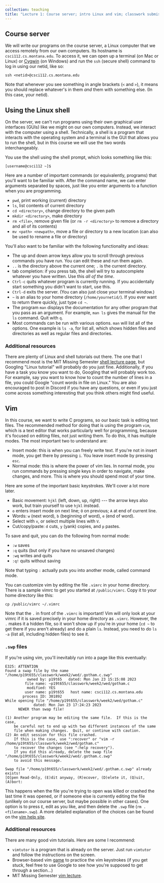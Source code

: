 ```yaml
---
collection: teaching
title: "Lecture 1: Course server; intro Linux and vim; classwork submission setup"
---
```


## Course server

We will write our programs on the course server, a Linux computer that we
access remotely from our own computers. Its hostname is `csci112.cs.montana.edu`. To access it, we can
open up a terminal (on Mac or Linux) or [Cygwin](https://www.cygwin.com/) (on Windows) and run the `ssh`
(secure shell) command to log in using our netid, like so:

```
ssh <netid>@csci112.cs.montana.edu
```

Note that whenever you see something in angle brackets (`<` and `>`), it means you should replace whatever's in them *and* them with something else. (In this case, your netid).



## Using the Linux shell

On the server, we can't run programs using their own graphical user interfaces
(GUIs)
like we might on our own computers. Instead, we interact with the computer
using a shell. Technically, a shell is a program that interacts with the
operating system and a terminal is the GUI that allows you
to run the shell, but in this course we will use the two words interchangeably.

You use the shell using the shell prompt, which looks something like this:

```
[username@csci112 ~]$
```

Here are a number of important commands (or equivalently, programs) that you'll
want to be familiar with. After the command name, we can enter arguments
separated by spaces, just like you enter arguments to a function when you are
programming.
* `pwd`, print working (current) directory
* `ls`, list contents of current directory
* `cd <directory>`, change directory to the given path
* `mkdir <directory>`, make directory
* `rm <file>`, remove given file (or `rm -r <directory>` to remove a directory
	and all of its contents)
* `mv <path> <newpath>`, move a file or directory to a new location (can also
	be used to rename a file or directory)

You'll also want to be familiar with the following functionality and ideas:
* The up and down arrow keys allow you to scroll through previous commands you
	have run. You can edit these and run them again.
* `..` is the directory above the current one; `.` is the current directory.
* tab completion: if you press tab, the shell will try to autocomplete whatever
	you have written. Use this *all of the time*.
* `Ctrl-c` quits whatever program is currently running. If you accidentally
	start something you didn't want to start, use this.
* `Ctrl-d` exits the server. (You can also just close your terminal window.)
* `~` is an alias to your home directory (`/home/yournetid/`). If you ever want
	to return there quickly, just type `cd ~`.
* The program `man` displays the documentation for any other program that you
	pass as an argument. For example, `man ls` gives the manual for the `ls`
	command. Quit with `q`.
* Most commands can be run with various options. `man` will list all of the
	options. One example is `ls -a`, for list all, which shows hidden files and
	directories as
	well as regular files and directories.

### Additional resources

There are plenty of Linux and shell tutorials out there. The one that I
recommend most is the MIT Missing Semester [shell lecture page](https://missing.csail.mit.edu/2020/course-shell/), but Googling "Linux
tutorial" will probably do you just fine. Additionally, if you have a task you
know you want to do, Googling that will probably work too. For example, say you
want to know how to count the number of lines in a file, you could Google
"count words in file on Linux." You are also encouraged to post in Discord if
you have any questions, or even if you just come across something interesting
that you think others might find useful.

## Vim

In this course, we want to write C programs, so our basic task is editing text
files. The recommended method for doing that is using the program `vim`, which
is a text editor that works particularly well for programming, because it's
focused on editing files, not just writing them. To do this, it has multiple
modes. The most important two to understand are:

* Insert mode: this is when you can freely write text. If you're not in insert
	mode, you get there by pressing `i`. You leave insert mode by pressing
	`esc`.
* Normal mode: this is where the power of vim lies. In normal mode, you run
	commands by pressing single keys in order to navigate, make changes, and
	more. This is where you should spend most of your time.

Here are some of the important basic keystrokes. We'll cover a lot more
later.
* Basic movement: `hjkl` (left, down, up, right) --- the arrow keys also work,
	but train yourself to use `hjkl` instead.
* `o` enters insert mode on next line; `O` on previous; `A` at end of current line.
* Words: `w` (next word), `b` (beginning of word), `e` (end of word).
* Select with `v`, or select multiple lines with `V`.
* Cut/copy/paste: `d` cuts, `y` (yank) copies, and `p` pastes.


To save and quit, you can do the following from normal mode:
* `:w` saves
* `:q` quits (but only if you have no unsaved changes)
* `:wq` writes and quits
* `:q!` quits without saving

Note that typing `:` actually puts you into another mode, called command mode.

You can customize vim by editing the file `.vimrc` in your home directory.
There is a sample vimrc to get you started at `/public/vimrc`. Copy it to your
home directory like this:

```
cp /public/vimrc ~/.vimrc
```

Note that the `.` in front of the `.vimrc` is important! Vim will only look at
your vimrc if it is saved precisely in your home directory as `.vimrc`.
However, the `.` makes it a hidden file, so it won't show up if you're in your
home (`cd ~` to get there if you aren't already) and do a plain `ls`. Instead,
you need to do `ls -a` (list all, including hidden files) to see it.

### `.swp` files

If you're using vim, you'll inevitably run into a page like this eventually:

```
E325: ATTENTION
Found a swap file by the name "/home/p19t655/classwork/week2/wed/.gotham.c.swp"
          owned by: p19t65   dated: Mon Jan 23 15:15:08 2023
         file name: ~p19t655/classwork/week2/wed/gotham.c
          modified: YES
         user name: p19t655   host name: csci112.cs.montana.edu
        process ID: 301892
While opening file "/home/p19t655/classwork/week2/wed/gotham.c"
             dated: Mon Jan 23 17:24:23 2023
      NEWER than swap file!

(1) Another program may be editing the same file.  If this is the case,
    be careful not to end up with two different instances of the same
    file when making changes.  Quit, or continue with caution.
(2) An edit session for this file crashed.
    If this is the case, use ":recover" or "vim -r /home/p19t655/classwork/week2/wed/gotham.c"
    to recover the changes (see ":help recovery").
    If you did this already, delete the swap file "/home/p19t655/classwork/week2/wed/.gotham.c.swp"
    to avoid this message.

Swap file "/home/p19t655/classwork/week2/wed/.gotham.c.swp" already exists!
[O]pen Read-Only, (E)dit anyway, (R)ecover, (D)elete it, (Q)uit, (A)bort:
```

This happens when the file you're trying to open was killed or crashed the last
time it was opened, or if someone else is currently editing the file (unlikely
on our course server, but maybe possible in other cases). One option is to
press `E`, edit as you like, and then delete the `.swp` file (`rm
.<filename>.swp`). A more detailed
explanation of the choices can be found on the [vim help site](https://vimhelp.org/usr_11.txt.html#swap-exists-choices).

### Additional resources

There are many good vim tutorials. Here are some I recommend:
* `vimtutor` is a program that is already on the server. Just run `vimtutor`
	and follow the instructions on the screen.
* Browser-based vim [game](https://vim-adventures.com/) to practice the vim keystrokes (if you
	get stuck, feel free to use Google to see how you're supposed to get
	through a section...)
* MIT Missing Semester [vim lecture](https://missing.csail.mit.edu/2020/editors/).
